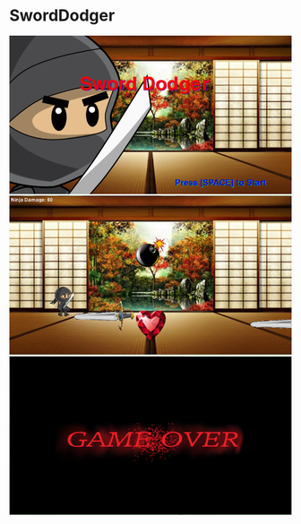 # SwordDodger

<img src = "https://github.com/ahu4289/SwordDodger/blob/master/Screenshots/intro.png">
<img src = "https://github.com/ahu4289/SwordDodger/blob/master/Screenshots/all.png">
<img src = "https://github.com/ahu4289/SwordDodger/blob/master/Screenshots/gameover.png">
